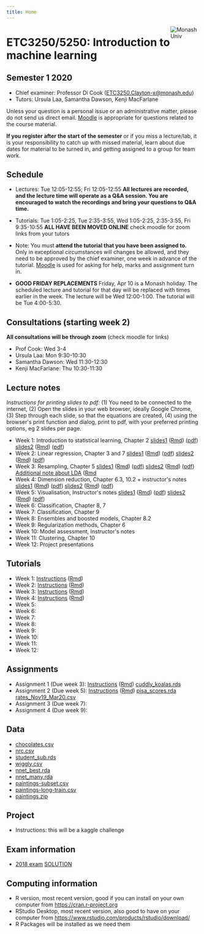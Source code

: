 ```yaml
---
title: Home
---
```


[<img src="img/M.png" style="max-width:15%;min-width:40px;float:right;" alt="Monash Univ" />](https://monash.edu)

# ETC3250/5250: Introduction to machine learning

## Semester 1 2020

- Chief examiner: Professor Di Cook (ETC3250.Clayton-x@monash.edu)
- Tutors: Ursula Laa, Samantha Dawson, Kenji MacFarlane

Unless your question is a personal issue or an administrative matter, please do not send us direct email. [Moodle](https://lms.monash.edu/course/view.php?id=63422) is appropriate for questions related to the course material.

**If you register after the start of the semester** or if you miss a lecture/lab, it is your responsibility to catch up with missed material, learn about due dates for material to be turned in, and getting assigned to a group for team work. 

## Schedule

- Lectures: Tue 12:05-12:55; Fri 12:05-12:55 **All lectures are recorded, and the lecture time will operate as a Q&A session. You are encouraged to watch the recordings and bring your questions to Q&A time.**

- Tutorials: Tue 1:05-2:25, Tue 2:35-3:55, Wed 1:05-2:25, 2:35-3:55, Fri 9:35-10:55 **ALL HAVE BEEN MOVED ONLINE** check moodle for zoom links  from your tutors
- Note: You must **attend the tutorial that you have been assigned to.** Only in exceptional circumstances will changes be allowed, and they need to be approved by the chief examiner, one week in advance of the tutorial. [Moodle](https://lms.monash.edu/course/view.php?id=49079) is used for asking for help, marks and assignment turn in. 

- **GOOD FRIDAY REPLACEMENTS** Friday, Apr 10 is a Monash holiday. The
  scheduled lecture and tutorial for that day will be replaced with
  times earlier in the week. The lecture will be Wed 12:00-1:00. The tutorial will be Tue 4:00-5:30.

## Consultations (starting week 2)

**All consultations will be through zoom** (check moodle for  links)

- Prof Cook: Wed 3-4 
- Ursula Laa: Mon 9:30-10:30 
- Samantha Dawson: Wed 11:30-12:30 
- Kenji MacFarlane: Thu 10:30-11:30 

## Lecture notes

*Instructions for printing slides to pdf:* (1) You need to be connected to the internet, (2) Open the slides in your web browser, ideally Google Chrome, (3) Step through each slide, so that the equations are created, (4) using the browser's print function and dialog, print to pdf, with your preferred printing options, eg 2 slides per page.

- Week 1: Introduction to statistical learning, Chapter 2 [slides1](http://iml.numbat.space/lectures/week1/introduction.html) ([Rmd](http://iml.numbat.space/lectures/week1/introduction.Rmd)) ([pdf](http://iml.numbat.space/lectures/week1/introduction.pdf)) [slides2](http://iml.numbat.space/lectures/week1/statlearn.html) ([Rmd](http://iml.numbat.space/lectures/week1/statlearn.Rmd))
([pdf](http://iml.numbat.space/lectures/week1/statlearn.pdf))
- Week 2: Linear regression, Chapter 3 and 7 
[slides1](http://iml.numbat.space/lectures/week2/linear-regression.html) ([Rmd](http://iml.numbat.space/lectures/week2/linear-regression.Rmd)) ([pdf](http://iml.numbat.space/lectures/week2/linear-regression.pdf)) [slides2](http://iml.numbat.space/lectures/week2/flexible-regression.html) ([Rmd](http://iml.numbat.space/lectures/week2/flexible-regression.Rmd))
([pdf](http://iml.numbat.space/lectures/week2/flexible-regression.pdf))
- Week 3: Resampling, Chapter 5 [slides1](http://iml.numbat.space/lectures/week3/categorical_response_regression.html) ([Rmd](http://iml.numbat.space/lectures/week3/categorical_response_regression.Rmd)) ([pdf](http://iml.numbat.space/lectures/week3/categorical_response_regression.pdf)) [slides2](http://iml.numbat.space/lectures/week3/resampling.html) ([Rmd](http://iml.numbat.space/lectures/week3/resampling.Rmd))
([pdf](http://iml.numbat.space/lectures/week3/resampling.pdf))
[Additional note about LDA](http://iml.numbat.space/lectures/week3/lda.pdf) ([Rmd](http://iml.numbat.space/lectures/week3/lda.Rmd)
- Week 4: Dimension reduction, Chapter 6.3, 10.2 + instructor's notes
[slides1](http://iml.numbat.space/lectures/week4/dimension_reduction.html) ([Rmd](http://iml.numbat.space/lectures/week4/dimension_reduction.Rmd)) ([pdf](http://iml.numbat.space/lectures/week4/dimension_reduction.pdf)) [slides2](http://iml.numbat.space/lectures/week4/dimension_reduction_more.html) ([Rmd](http://iml.numbat.space/lectures/week4/dimension_reduction_more.Rmd))
([pdf](http://iml.numbat.space/lectures/week4/dimension_reduction_more.pdf))
- Week 5: Visualisation, Instructor's notes [slides1](http://iml.numbat.space/lectures/week5/visualisation.html) ([Rmd](http://iml.numbat.space/lectures/week5/visualisation.Rmd)) ([pdf](http://iml.numbat.space/lectures/week5/visualisation.pdf)) [slides2](http://iml.numbat.space/lectures/week5/visualisation2.html) ([Rmd](http://iml.numbat.space/lectures/week5/visualisation2.Rmd))
([pdf](http://iml.numbat.space/lectures/week5/visualisation2.pdf))
- Week 6: Classification,  Chapter 8, 7
- Week 7: Classification, Chapter 9
- Week 8: Ensembles and boosted models, Chapter 8.2 
- Week 9: Regularization methods, Chapter 6 
- Week 10: Model assessment, Instructor's notes
- Week 11: Clustering, Chapter 10
- Week 12: Project presentations

<!--
https://www.monash.edu/policy-bank/academic/education/learning-and-teaching
-->

## Tutorials

- Week 1: [Instructions](https://iml.numbat.space/labs/lab1.html) ([Rmd](https://iml.numbat.space/labs/lab1.Rmd))
- Week 2: [Instructions](https://iml.numbat.space/labs/lab2.html) ([Rmd](https://iml.numbat.space/labs/lab2.Rmd))
- Week 3: [Instructions](https://iml.numbat.space/labs/lab3.html) ([Rmd](https://iml.numbat.space/labs/lab3.Rmd))
- Week 4: [Instructions](https://iml.numbat.space/labs/lab4.html) ([Rmd](https://iml.numbat.space/labs/lab4.Rmd))
- Week 5: 
- Week 6: 
- Week 7: 
- Week 8: 
- Week 9: 
- Week 10: 
- Week 11:  
- Week 12: 

## Assignments

- Assignment 1 (Due week 3): [Instructions](assignments/assignment1.html) ([Rmd](assignments/assignment1.Rmd)) [cuddly_koalas.rds](assignments/data/cuddly_koalas.rds)
- Assignment 2 (Due week 5): [Instructions](assignments/assignment2.html)  ([Rmd](assignments/assignment2.Rmd)) [pisa_scores.rda](assignments/data/pisa_scores.rda) [rates_Nov19_Mar20.csv](assignments/data/rates_Nov19_Mar20.csv)
- Assignment 3 (Due week 7):
- Assignment 4 (Due week 9):

## Data

- [chocolates.csv](http://iml.numbat.space/data/chocolates.csv)
- [nrc.csv](http://iml.numbat.space/data/nrc.csv)
- [student_sub.rds](http://iml.numbat.space/data/student_sub.rds)
- [wiggly.csv](http://iml.numbat.space/labs/data/wiggly.csv)
- [nnet_best.rda](http://iml.numbat.space/labs/data/nnet_best.rda)
- [nnet_many.rda](http://iml.numbat.space/labs/data/nnet_many.rda)
- [paintings-subset.csv](http://iml.numbat.space/labs/data/paintings-subset.csv)
- [paintings-long-train.csv](http://iml.numbat.space/labs/data/paintings-long-train.csv)
- [paintings.zip](http://iml.numbat.space/labs/data/paintings.zip)

## Project

- Instructions: this will be a kaggle challenge

## Exam information

- [2018 exam](http://iml.numbat.space/exam/practice_exam_2018.pdf) [SOLUTION](http://iml.numbat.space/exam/practice_exam_solution_2018.pdf)


## Computing information

- R version, most recent version, good if you can install on your own computer from https://cran.r-project.org
- RStudio Desktop, most recent version, also good to have on your computer from https://www.rstudio.com/products/rstudio/download/
- R Packages will be installed as we need them
